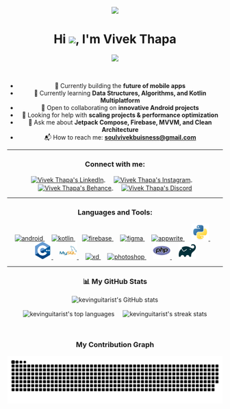 <!-- Final Code -->
<div align="center">

<p align="center">
  <img src="https://media.giphy.com/media/M9gbBd9nbDrOTu1Mqx/giphy.gif" width="100" />
</p>

# Hi <img src="https://media.giphy.com/media/hvRJCLFzcasrR4ia7z/giphy.gif" width="35px">, I'm Vivek Thapa

<a href="https://github.com/DenverCoder1/readme-typing-svg"><img src="https://readme-typing-svg.herokuapp.com?font=Fira+Code&size=22&pause=1000&color=3399FF&center=true&vCenter=true&width=435&lines=A+passionate+Android+Developer;Building+modern,+efficient,+and+user-friendly+apps;🚀+Jetpack+Compose+Enthusiast+🚀"></a>

</div>

<br>

<div align="center">
  
- 🔭 Currently building the **future of mobile apps**
- 🌱 Currently learning **Data Structures, Algorithms, and Kotlin Multiplatform**
- 🤝 Open to collaborating on **innovative Android projects**
- 🤔 Looking for help with **scaling projects & performance optimization**
- 💬 Ask me about **Jetpack Compose, Firebase, MVVM, and Clean Architecture**
- 📬 How to reach me: **soulvivekbuisness@gmail.com**

</div>

<hr>

<h3 align="center">Connect with me:</h3>
<p align="center">
  <a href="https://www.linkedin.com/in/vivek-thapa-b27848266/" target="_blank">
    <img align="center" src="https://raw.githubusercontent.com/rahuldkjain/github-profile-readme-generator/master/src/images/icons/Social/linked-in-alt.svg" alt="Vivek Thapa's LinkedIn" height="30" width="40" />
  </a>
  &nbsp;&nbsp;&nbsp;&nbsp;
  <a href="https://www.instagram.com/vive_kevinvg/" target="_blank">
    <img align="center" src="https://raw.githubusercontent.com/rahuldkjain/github-profile-readme-generator/master/src/images/icons/Social/instagram.svg" alt="Vivek Thapa's Instagram" height="30" width="40" />
  </a>
  &nbsp;&nbsp;&nbsp;&nbsp;
  <a href="https://www.behance.net/vivekthapa5" target="_blank">
    <img align="center" src="https://raw.githubusercontent.com/rahuldkjain/github-profile-readme-generator/master/src/images/icons/Social/behance.svg" alt="Vivek Thapa's Behance" height="30" width="40" />
  </a>
  &nbsp;&nbsp;&nbsp;&nbsp;
  <a href="https://discord.gg/JuZax58c" target="_blank">
    <img align="center" src="https://raw.githubusercontent.com/rahuldkjain/github-profile-readme-generator/master/src/images/icons/Social/discord.svg" alt="Vivek Thapa's Discord" height="30" width="40" />
  </a>
</p>

<hr>

<h3 align="center">Languages and Tools:</h3>
<p align="center">
  <a href="https://developer.android.com" target="_blank" rel="noreferrer">
    <img src="https://cdn.jsdelivr.net/gh/devicons/devicon/icons/android/android-plain.svg" alt="android" width="40" height="40"/>
  </a>
  &nbsp;&nbsp;&nbsp;
  <a href="https://kotlinlang.org" target="_blank" rel="noreferrer">
    <img src="https://www.vectorlogo.zone/logos/kotlinlang/kotlinlang-icon.svg" alt="kotlin" width="40" height="40"/>
  </a>
  &nbsp;&nbsp;&nbsp;
  <a href="https://firebase.google.com/" target="_blank" rel="noreferrer">
    <img src="https://www.vectorlogo.zone/logos/firebase/firebase-icon.svg" alt="firebase" width="40" height="40"/>
  </a>
  &nbsp;&nbsp;&nbsp;
  <a href="https://www.figma.com/" target="_blank" rel="noreferrer">
    <img src="https://www.vectorlogo.zone/logos/figma/figma-icon.svg" alt="figma" width="40" height="40"/>
  </a>
  &nbsp;&nbsp;&nbsp;
  <a href="https://appwrite.io" target="_blank" rel="noreferrer">
    <img src="https://www.vectorlogo.zone/logos/appwriteio/appwriteio-icon.svg" alt="appwrite" width="40" height="40"/>
  </a>
  &nbsp;&nbsp;&nbsp;
  <a href="https://www.python.org" target="_blank" rel="noreferrer">
    <img src="https://raw.githubusercontent.com/devicons/devicon/master/icons/python/python-original.svg" alt="python" width="40" height="40"/>
  </a>
  &nbsp;&nbsp;&nbsp;
  <a href="https://www.w3schools.com/cpp/" target="_blank" rel="noreferrer">
    <img src="https://raw.githubusercontent.com/devicons/devicon/master/icons/cplusplus/cplusplus-original.svg" alt="cplusplus" width="40" height="40"/>
  </a>
  &nbsp;&nbsp;&nbsp;
  <a href="https://www.mysql.com/" target="_blank" rel="noreferrer">
    <img src="https://raw.githubusercontent.com/devicons/devicon/master/icons/mysql/mysql-original-wordmark.svg" alt="mysql" width="40" height="40"/>
  </a>
  &nbsp;&nbsp;&nbsp;
  <a href="https://www.adobe.com/products/xd.html" target="_blank" rel="noreferrer">
    <img src="https://cdn.jsdelivr.net/gh/devicons/devicon/icons/xd/xd-plain.svg" alt="xd" width="40" height="40"/>
  </a>
  &nbsp;&nbsp;&nbsp;
  <a href="https://www.photoshop.com/en" target="_blank" rel="noreferrer">
    <img src="https://cdn.jsdelivr.net/gh/devicons/devicon/icons/photoshop/photoshop-plain.svg" alt="photoshop" width="40" height="40"/>
  </a>
  &nbsp;&nbsp;&nbsp;
  <a href="https://www.php.net" target="_blank" rel="noreferrer">
    <img src="https://raw.githubusercontent.com/devicons/devicon/master/icons/php/php-original.svg" alt="php" width="40" height="40"/>
  </a>
  &nbsp;&nbsp;&nbsp;
  <a href="https://gradle.org/" target="_blank" rel="noreferrer">
    <img src="https://raw.githubusercontent.com/devicons/devicon/master/icons/gradle/gradle-original.svg" alt="gradle" width="40" height="40"/>
  </a>
</p>

<hr>

<h3 align="center">📊 My GitHub Stats</h3>
<p align="center">
  <img align="center" src="https://github-readme-stats.vercel.app/api?username=kevinguitarist&show_icons=true&locale=en&theme=tokyonight&hide_border=true&count_private=true&title_color=79ff97&icon_color=79ff97" alt="kevinguitarist's GitHub stats" />
</p>
<p align="center">
  <img align="center" src="https://github-readme-stats.vercel.app/api/top-langs?username=kevinguitarist&show_icons=true&locale=en&layout=compact&theme=tokyonight&hide_border=true&title_color=79ff97" alt="kevinguitarist's top languages" />
  &nbsp;&nbsp;&nbsp;
  <img align="center" src="https://github-readme-streak-stats.herokuapp.com/?user=kevinguitarist&theme=tokyonight&hide_border=true" alt="kevinguitarist's streak stats" />
</p>

<br>

<h3 align="center">My Contribution Graph</h3>
<p align="center">
  <img src="https://raw.githubusercontent.com/platane/platane/output/github-contribution-grid-snake-dark.svg?user_name=kevinguitarist" alt="snake">
</p>
